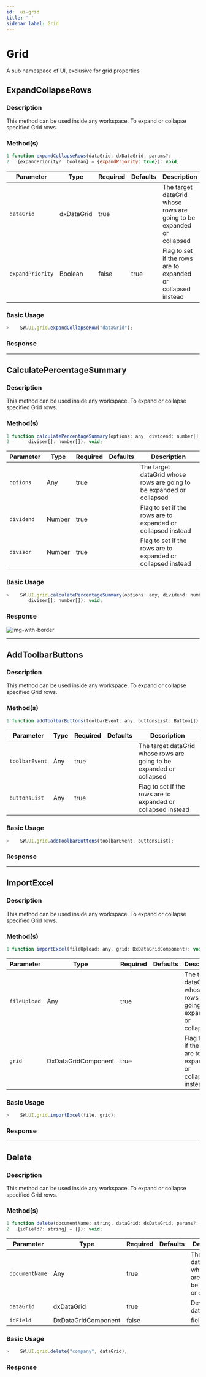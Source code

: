 ```yaml
---
id:  ui-grid
title: ' '
sidebar_label: Grid
---
```


# Grid

A sub namespace of UI, exclusive for grid properties

## ExpandCollapseRows

<h3>Description</h3>

This method can be used inside any workspace. To expand or collapse specified Grid rows.

<h3>Method(s)</h3>

```javascript
1 function expandCollapseRows(dataGrid: dxDataGrid, params?: 
2   {expandPriority?: boolean} = {expandPriority: true}): void;
```
<table className="custom-table">
    <thead>
        <tr>
            <th>Parameter</th>
            <th>Type</th>
            <th>Required</th>
            <th>Defaults</th>
            <th>Description</th>
        </tr>
    </thead>
    <tbody>
        <tr className="selected">
            <td><code>dataGrid</code></td>
            <td>dxDataGrid</td>
            <td>true</td>
            <td></td>
            <td>The target dataGrid whose rows are going to be expanded or collapsed</td> 
        </tr>
         <tr className="selected">
            <td><code>expandPriority</code></td>
            <td>Boolean</td>
            <td>false</td>
            <td>true</td>
            <td>Flag to set if the rows are to expanded or collapsed instead</td> 
        </tr>
    </tbody>
</table>

<h3>Basic Usage</h3>

```javascript
>    SW.UI.grid.expandCollapseRow("dataGrid");
```
<h3>Response</h3>

---

## CalculatePercentageSummary

<h3>Description</h3>

This method can be used inside any workspace. To expand or collapse specified Grid rows.

<h3>Method(s)</h3>

```js {3}
1 function calculatePercentageSummary(options: any, dividend: number[], 
2       diviser[]: number[]): void;
```
<table className="custom-table">
    <thead>
        <tr>
            <th>Parameter</th>
            <th>Type</th>
            <th>Required</th>
            <th>Defaults</th>
            <th>Description</th>
        </tr>
    </thead>
    <tbody>
        <tr className="selected">
            <td><code>options</code></td>
            <td>Any</td>
            <td>true</td>
            <td></td>
            <td>The target dataGrid whose rows are going to be expanded or collapsed</td> 
        </tr>
         <tr className="selected">
            <td><code>dividend</code></td>
            <td>Number</td>
            <td>true</td>
            <td></td>
            <td>Flag to set if the rows are to expanded or collapsed instead</td> 
        </tr>
         <tr className="selected">
            <td><code>divisor</code></td>
            <td>Number</td>
            <td>true</td>
            <td></td>
            <td>Flag to set if the rows are to expanded or collapsed instead</td> 
        </tr>
    </tbody>
</table>

<h3>Basic Usage</h3>

```javascript
>    SW.UI.grid.calculatePercentageSummary(options: any, dividend: number[], 
        diviser[]: number[]): void;
```
<h3>Response</h3>

<!-- <img alt="Show Bulk" src="/img/responses/showBulk_response.png"> -->
![img-with-border](/img/responses/showBulk_response.png)

---

## AddToolbarButtons

<h3>Description</h3>

This method can be used inside any workspace. To expand or collapse specified Grid rows.
<h3>Method(s)</h3>

```js {3}
1 function addToolbarButtons(toolbarEvent: any, buttonsList: Button[]): void;
```
<table className="custom-table">
    <thead>
        <tr>
            <th>Parameter</th>
            <th>Type</th>
            <th>Required</th>
            <th>Defaults</th>
            <th>Description</th>
        </tr>
    </thead>
    <tbody>
        <tr className="selected">
            <td><code>toolbarEvent</code></td>
            <td>Any</td>
            <td>true</td>
            <td></td>
            <td>The target dataGrid whose rows are going to be expanded or collapsed</td> 
        </tr>
         <tr className="selected">
            <td><code>buttonsList</code></td>
            <td>Any</td>
            <td>true</td>
            <td></td>
            <td>Flag to set if the rows are to expanded or collapsed instead</td> 
        </tr>
    </tbody>
</table>

<h3>Basic Usage</h3>

```javascript
>    SW.UI.grid.addToolbarButtons(toolbarEvent, buttonsList);
```
<h3>Response</h3>

---

## ImportExcel

<h3>Description</h3>

This method can be used inside any workspace. To expand or collapse specified Grid rows.

<h3>Method(s)</h3>

```js {3}
1 function importExcel(fileUpload: any, grid: DxDataGridComponent): void;
```
<table className="custom-table">
    <thead>
        <tr>
            <th>Parameter</th>
            <th>Type</th>
            <th>Required</th>
            <th>Defaults</th>
            <th>Description</th>
        </tr>
    </thead>
    <tbody>
        <tr className="selected">
            <td><code>fileUpload</code></td>
            <td>Any</td>
            <td>true</td>
            <td></td>
            <td>The target dataGrid whose rows are going to be expanded or collapsed</td> 
        </tr>
         <tr className="selected">
            <td><code>grid</code></td>
            <td>DxDataGridComponent</td>
            <td>true</td>
            <td></td>
            <td>Flag to set if the rows are to expanded or collapsed instead</td> 
        </tr>
    </tbody>
</table>

<h3>Basic Usage</h3>

```javascript
>    SW.UI.grid.importExcel(file, grid);
```
<h3>Response</h3>

---




## Delete

<h3>Description</h3>

This method can be used inside any workspace. To expand or collapse specified Grid rows.

<h3>Method(s)</h3>

```js {3}
1 function delete(documentName: string, dataGrid: dxDataGrid, params?: 
2   {idField?: string} = {}): void;
```
<table className="custom-table">
    <thead>
        <tr>
            <th>Parameter</th>
            <th>Type</th>
            <th>Required</th>
            <th>Defaults</th>
            <th>Description</th>
        </tr>
    </thead>
    <tbody>
        <tr className="selected">
            <td><code>documentName</code></td>
            <td>Any</td>
            <td>true</td>
            <td></td>
            <td>The target dataGrid whose rows are going to be expanded or collapsed</td> 
        </tr>
         <tr className="selected">
            <td><code>dataGrid</code></td>
            <td>dxDataGrid</td>
            <td>true</td>
            <td></td>
            <td>Deveextreme dataGrid</td> 
        </tr>
         <tr className="selected">
            <td><code>idField</code></td>
            <td>DxDataGridComponent</td>
            <td>false</td>
            <td></td>
            <td>field id</td> 
        </tr>
    </tbody>
</table>

<h3>Basic Usage</h3>

```javascript
>    SW.UI.grid.delete("company", dataGrid);
```
<h3>Response</h3>